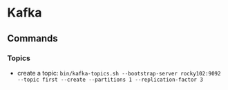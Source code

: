 # Kafka

## Commands

### Topics

* create a topic:
  `bin/kafka-topics.sh --bootstrap-server rocky102:9092 --topic first --create --partitions 1 --replication-factor 3`